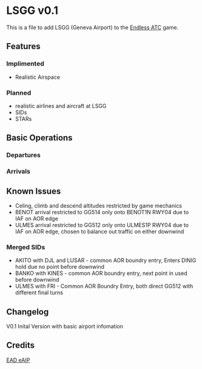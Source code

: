 # LSGG v0.1
This is a file to add LSGG (Geneva Airport) to the [Endless ATC](https://steamcommunity.com/app/666610) game.

## Features
### Implimented
* Realistic Airspace
### Planned
* realistic airlines and aircraft at LSGG
* SIDs
* STARs

## Basic Operations
### Departures
### Arrivals

## Known Issues
* Celing, climb and descend altitudes restricted by game mechanics
* BENOT arrival restricted to GG514 only onto BENOT1N RWY04 due to IAF on AOR edge
* ULMES arrival restricted to GG512 only onto ULMES1P RWY04 due to IAF on AOR edge, chosen to balance out traffic on either downwind
### Merged SIDs
* AKITO with DJL and LUSAR - common AOR boundry entry, Enters DINIG hold due no point before downwind
* BANKO with KINES - common AOR boundry entry, next point in used before downwind
* ULMES with FRI - Common AOR Boundry Entry, both direct GG512 with different final turns

## Changelog
V0.1
Inital Version with basic airport infomation

## Credits
[EAD eAIP](https://www.ead.eurocontrol.int/cms-eadbasic/opencms/en/login/ead-basic/)